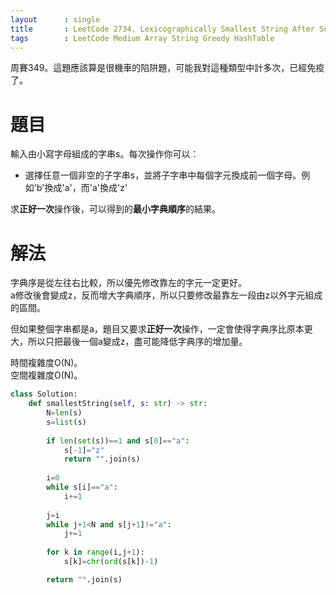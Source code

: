 ```yaml
--- 
layout      : single
title       : LeetCode 2734. Lexicographically Smallest String After Substring Operation
tags        : LeetCode Medium Array String Greedy HashTable
---
```

周賽349。這題應該算是很機車的陷阱題，可能我對這種類型中計多次，已經免疫了。  

# 題目
輸入由小寫字母組成的字串s。每次操作你可以：  
 - 選擇任意一個非空的子字串s，並將子字串中每個字元換成前一個字母。例如'b'換成'a'，而'a'換成'z'  

 求**正好一次**操作後，可以得到的**最小字典順序**的結果。  

# 解法
字典序是從左往右比較，所以優先修改靠左的字元一定更好。  
a修改後會變成z，反而增大字典順序，所以只要修改最靠左一段由z以外字元組成的區間。  

但如果整個字串都是a，題目又要求**正好一次**操作，一定會使得字典序比原本更大，所以只把最後一個a變成z，盡可能降低字典序的增加量。  

時間複雜度O(N)。  
空間複雜度O(N)。  

```python
class Solution:
    def smallestString(self, s: str) -> str:
        N=len(s)
        s=list(s)
        
        if len(set(s))==1 and s[0]=="a":
            s[-1]="z"
            return "".join(s)
        
        i=0
        while s[i]=="a":
            i+=1
            
        j=i
        while j+1<N and s[j+1]!="a":
            j+=1
                
        for k in range(i,j+1):
            s[k]=chr(ord(s[k])-1)

        return "".join(s)
```

